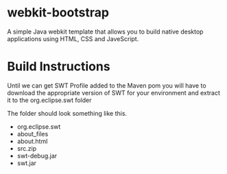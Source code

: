 webkit-bootstrap
================

A simple Java webkit template that allows you to build native desktop applications using HTML, CSS and JaveScript.

Build Instructions
================

Until we can get SWT Profile added to the Maven pom you will have to download the appropriate version of SWT for your 
environment and extract it to the org.eclipse.swt folder

The folder should look something like this.

- org.eclipse.swt
 - about_files
 - about.html
 - src.zip
 - swt-debug.jar
 - swt.jar
